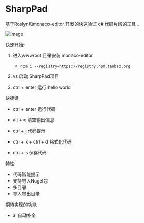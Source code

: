 # SharpPad
基于Roslyn和monaco-editor 开发的快速验证 c# 代码片段的工具 。

![image](https://github.com/user-attachments/assets/86302f6f-7a0c-4e75-913d-2c725b3dc1c8)

快速开始:
 1. 进入wwwroot 目录安装 monaco-editor
      - `npm i --registry=https://registry.npm.taobao.org`
    
 2. vs 启动 SharpPad项目
 3. ctrl + enter 运行 hello world

快捷键  
  
- ctrl + enter 运行代码

- alt + c 清空输出信息
- ctrl + j 代码提示
- ctrl + k + ctrl + d 格式化代码
- ctrl + s 保存代码

特性:
- 代码智能提示
- 支持导入Nuget包
- 多目录
- 导入导出目录

期待实现的功能
- ai 自动补全
 




